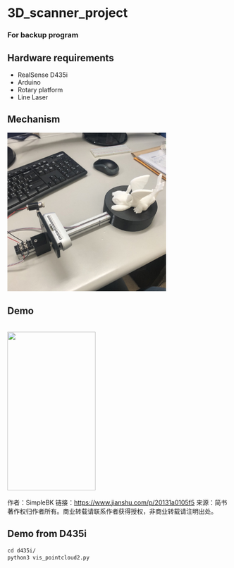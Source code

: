 # 3D_scanner_project
### For backup program

## Hardware requirements
* RealSense D435i
* Arduino
* Rotary platform
* Line Laser

## Mechanism
<img src="./_tmp/1.jpg" width="360" height="360" alt="機構圖"/><br/>
## Demo
<gif src="./_tmp/2.gif" width="360" height="360" alt="機構圖2"/><br/>
<img src="./_tmp/2.gif" width=200 height=360 />



作者：SimpleBK
链接：https://www.jianshu.com/p/20131a0105f5
来源：简书
著作权归作者所有。商业转载请联系作者获得授权，非商业转载请注明出处。

## Demo from D435i
```
cd d435i/
python3 vis_pointcloud2.py
```
